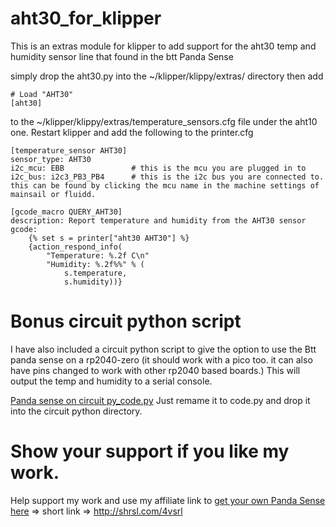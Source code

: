 # aht30_for_klipper
This is an extras module for klipper to add support for the aht30 temp and humidity sensor line that found in the btt Panda Sense

simply drop the aht30.py into the ~/klipper/klippy/extras/ directory then add 
```
# Load "AHT30"
[aht30]
```
to the ~/klipper/klippy/extras/temperature_sensors.cfg file under the aht10 one. Restart klipper and add the following to the printer.cfg
```
[temperature_sensor AHT30]
sensor_type: AHT30
i2c_mcu: EBB               # this is the mcu you are plugged in to 
i2c_bus: i2c3_PB3_PB4      # this is the i2c bus you are connected to. this can be found by clicking the mcu name in the machine settings of mainsail or fluidd.

[gcode_macro QUERY_AHT30]
description: Report temperature and humidity from the AHT30 sensor
gcode:
    {% set s = printer["aht30 AHT30"] %}
    {action_respond_info(
        "Temperature: %.2f C\n"
        "Humidity: %.2f%%" % (
            s.temperature,
            s.humidity))}
```

# Bonus circuit python script 
I have also included a circuit python script to give the option to use the Btt panda sense on a rp2040-zero (it should work with a pico too. it can also have pins changed to work with other rp2040 based boards.) This will output the temp and humidity to a serial console.

[Panda sense on circuit py_code.py](https://github.com/StackingLayers/aht30_for_klipper/blob/main/Panda%20sense%20on%20circuit%20py_code.py) 
Just remame it to code.py and drop it into the circuit python directory. 

# Show your support if you like my work.
Help support my work and use my affiliate link to [get your own Panda Sense here](https://shareasale.com/r.cfm?b=1890927&u=3691202&m=118144&urllink=biqu%2Eequipment%2Fproducts%2Fbigtreetech%2Dpanda%2Dsense%2Ddurable%2Dpp%2Dshell%2Dmagnetic%2Dplug%2Dplay%2Dhigh%2Dprecision%2Dtemperature%2Dhumidity%2Dsensing%2Dpanda%2Dtouch%2Dreal%2Dtime%2Ddisplay%2Dbambu%2Dlab%2D3d%2Dprinter%3Fgad%5Fsource%3D1%26gclid%3DCjwKCAjwk43ABhBIEiwAvvMEBzR6C1FiP0YVMUUN%5FxnPQRoo8X56S5ztux7C4o3u4FyCdWL2dd1zshoCuzIQAvD%5FBwE&afftrack=Panda%20sense)  => short link => http://shrsl.com/4vsrl
